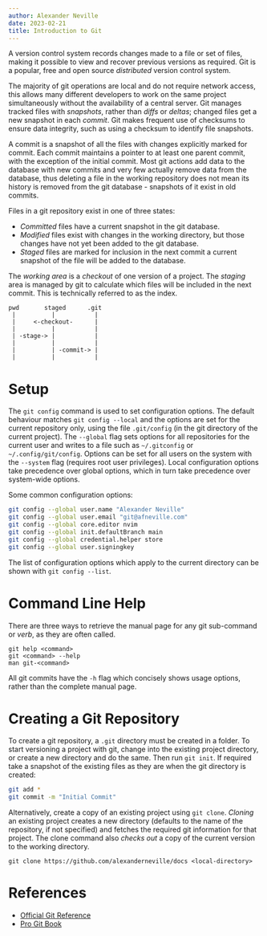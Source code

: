```yaml
---
author: Alexander Neville
date: 2023-02-21
title: Introduction to Git
---
```


A version control system records changes made to a file or set of files,
making it possible to view and recover previous versions as required.
Git is a popular, free and open source _distributed_ version control
system.

The majority of git operations are local and do not require network
access, this allows many different developers to work on the same
project simultaneously without the availability of a central server. Git
manages tracked files with _snapshots_, rather than _diffs_ or _deltas_;
changed files get a new snapshot in each _commit_. Git makes frequent
use of checksums to ensure data integrity, such as using a checksum to
identify file snapshots.

A commit is a snapshot of all the files with changes explicitly marked
for commit. Each commit maintains a pointer to at least one parent
commit, with the exception of the initial commit. Most git actions add
data to the database with new commits and very few actually remove data
from the database, thus deleting a file in the working repository does
not mean its history is removed from the git database - snapshots of it
exist in old commits.

Files in a git repository exist in one of three states:

- _Committed_ files have a current snapshot in the git database.
- _Modified_ files exist with changes in the working directory, but
  those changes have not yet been added to the git database.
- _Staged_ files are marked for inclusion in the next commit a current
  snapshot of the file will be added to the database.

The _working area_ is a _checkout_ of one version of a project. The
_staging_ area is managed by git to calculate which files will be
included in the next commit. This is technically referred to as the
index.

```text
pwd       staged      .git
 |          |           |
 |     <-checkout-      |
 |          |           |
 | -stage-> |           |
 |          |           |
 |          | -commit-> |
 |          |           |
```

# Setup

The `git config` command is used to set configuration options. The
default behaviour matches `git config --local` and the options are set
for the current repository only, using the file `.git/config` (in the
git directory of the current project). The `--global` flag sets options
for all repositories for the current user and writes to a file such as
`~/.gitconfig` or `~/.config/git/config`. Options can be set for all
users on the system with the `--system` flag (requires root user
privileges). Local configuration options take precedence over global
options, which in turn take precedence over system-wide options.

Some common configuration options:

```sh
git config --global user.name "Alexander Neville"
git config --global user.email "git@afneville.com"
git config --global core.editor nvim
git config --global init.defaultBranch main
git config --global credential.helper store
git config --global user.signingkey
```

The list of configuration options which apply to the current directory
can be shown with `git config --list`.

# Command Line Help

There are three ways to retrieve the manual page for any git sub-command
or _verb_, as they are often called.

```text
git help <command>
git <command> --help
man git-<command>
```

All git commits have the `-h` flag which concisely shows usage options,
rather than the complete manual page.

# Creating a Git Repository

To create a git repository, a `.git` directory must be created in a
folder. To start versioning a project with git, change into the existing
project directory, or create a new directory and do the same. Then run
`git init`. If required take a snapshot of the existing files as they
are when the git directory is created:

```sh
git add *
git commit -m "Initial Commit"
```

Alternatively, create a copy of an existing project using `git clone`.
_Cloning_ an existing project creates a new directory (defaults to the
name of the repository, if not specified) and fetches the required git
information for that project. The clone command also _checks out_ a copy
of the current version to the working directory.

```text
git clone https://github.com/alexanderneville/docs <local-directory>
```

# References

- [Official Git Reference](https://git-scm.com/docs)
- [Pro Git Book](https://git-scm.com/book/en/v2)
